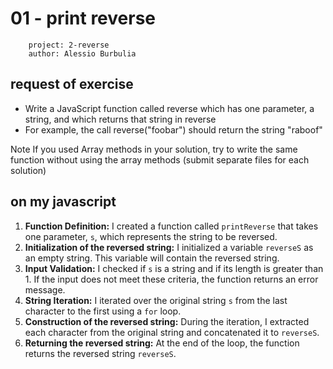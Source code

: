 # 01 - print reverse

        project: 2-reverse
        author: Alessio Burbulia

## request of exercise

- Write a JavaScript function called reverse which has one parameter, a string, and which returns 
  that string in reverse
- For example, the call reverse("foobar") should return the string "raboof"

Note
If you used Array methods in your solution, try to write the same function without using the array 
methods (submit separate files for each solution)

## on my javascript

1. **Function Definition:** I created a function called `printReverse` that takes one parameter, `s`, which represents the string to be reversed.
2. **Initialization of the reversed string:** I initialized a variable `reverseS` as an empty string. This variable will contain the reversed string.
3. **Input Validation:** I checked if `s` is a string and if its length is greater than 1. If the input does not meet these criteria, the function returns an error message.
4. **String Iteration:** I iterated over the original string `s` from the last character to the first using a `for` loop.
5. **Construction of the reversed string:** During the iteration, I extracted each character from the original string and concatenated it to `reverseS`.
6. **Returning the reversed string:** At the end of the loop, the function returns the reversed string `reverseS`.